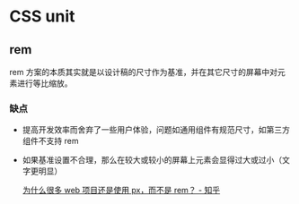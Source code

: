 # CSS unit

## rem

rem 方案的本质其实就是以设计稿的尺寸作为基准，并在其它尺寸的屏幕中对元素进行等比缩放。

### 缺点
- 提高开发效率而舍弃了一些用户体验，问题如通用组件有规范尺寸，如第三方组件不支持 rem
- 如果基准设置不合理，那么在较大或较小的屏幕上元素会显得过大或过小（文字更明显）

  [为什么很多 web 项目还是使用 px，而不是 rem？ - 知乎](https://www.zhihu.com/question/313971223/answer/611789506)
